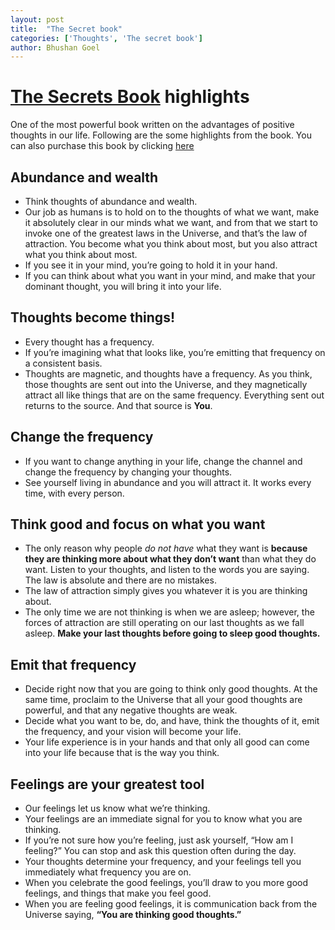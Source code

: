 ```yaml
---
layout: post
title:  "The Secret book"
categories: ['Thoughts', 'The secret book']
author: Bhushan Goel
---
```


# [**The Secrets Book**](https://www.amazon.in/Secret-English-Paperback-Rhonda-Byrne/dp/B085612S5K/ref=sr_1_4?dchild=1&keywords=the+secrets&qid=1632124728&sr=8-4) highlights

One of the most powerful book written on the advantages of positive thoughts in our life. Following are the some highlights from the book. You can also purchase this book by clicking [here]()

## Abundance and wealth
- Think thoughts of abundance and wealth.
- Our job as humans is to hold on to the thoughts of what we want, make it absolutely clear in our minds what we
want, and from that we start to invoke one of the greatest laws in the Universe, and that’s the law of attraction.
You become what you think about most, but you also attract what you think about most.
- If you see it in your mind, you’re going to hold it in your hand.
- If you can think about what you want in your mind, and make that your dominant thought, you will bring it into
your life.

## Thoughts become things!
- Every thought has a frequency.
- If you’re imagining what that looks like, you’re emitting that frequency on a consistent basis.
- Thoughts are magnetic, and thoughts have a frequency. As you think, those thoughts are sent out into the
Universe, and they magnetically attract all like things that are on the same frequency. Everything sent out returns
to the source. And that source is **You**.

## Change the frequency
- If you want to change anything in your life, change the channel and change the frequency by changing your thoughts.
- See yourself living in abundance and you will attract it. It works every time, with every person.

## Think good and focus on what you want
- The only reason why people *do not have* what they want is **because they are thinking more about what they don’t want** than what they do want. Listen to your thoughts, and listen to the words you are saying. The law is absolute and there are no mistakes.
- The law of attraction simply gives you whatever it is you are thinking about.
- The only time we are not thinking is when we are asleep; however, the forces of attraction are still operating on our last thoughts as we fall asleep. **Make your last thoughts before going to sleep good thoughts.**

## Emit that frequency
- Decide right now that you are going to think only good thoughts. At the same time, proclaim to the Universe that all your good thoughts are powerful, and that any negative thoughts are weak.
- Decide what you want to be, do, and have, think the thoughts of it, emit the frequency, and your vision will become your life.
- Your life experience is in your hands and that only all good can come into your life because that is the way you think.

## Feelings are your greatest tool
- Our feelings let us know what we’re thinking.
- Your feelings are an immediate signal for you to know what you are thinking.
- If you’re not sure how you’re feeling, just ask yourself, “How am I feeling?” You can stop and ask this question often during the day.
- Your thoughts determine your frequency, and your feelings tell you immediately what frequency you are on.
- When you celebrate the good feelings, you’ll draw to you more good feelings, and things that make you feel
good.
- When you are feeling good feelings, it is communication back from the Universe saying, **“You are thinking good thoughts.”**